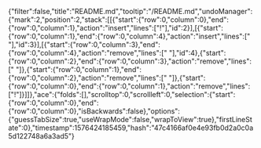 {"filter":false,"title":"README.md","tooltip":"/README.md","undoManager":{"mark":2,"position":2,"stack":[[{"start":{"row":0,"column":0},"end":{"row":0,"column":1},"action":"insert","lines":["!"],"id":2}],[{"start":{"row":0,"column":1},"end":{"row":0,"column":4},"action":"insert","lines":["   "],"id":3}],[{"start":{"row":0,"column":3},"end":{"row":0,"column":4},"action":"remove","lines":[" "],"id":4},{"start":{"row":0,"column":2},"end":{"row":0,"column":3},"action":"remove","lines":[" "]},{"start":{"row":0,"column":1},"end":{"row":0,"column":2},"action":"remove","lines":[" "]},{"start":{"row":0,"column":0},"end":{"row":0,"column":1},"action":"remove","lines":["!"]}]]},"ace":{"folds":[],"scrolltop":0,"scrollleft":0,"selection":{"start":{"row":0,"column":0},"end":{"row":0,"column":0},"isBackwards":false},"options":{"guessTabSize":true,"useWrapMode":false,"wrapToView":true},"firstLineState":0},"timestamp":1576424185459,"hash":"47c4166af0e4e93fb0d2a0c0a5d122748a6a3ad5"}